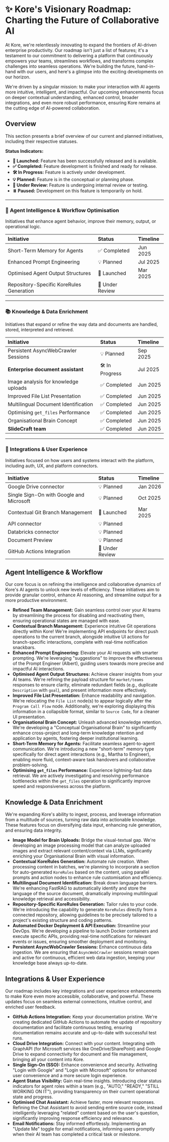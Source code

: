 
# ✨ **Kore's Visionary Roadmap: Charting the Future of Collaborative AI**

At Kore, we're relentlessly innovating to expand the frontiers of AI-driven enterprise productivity. Our roadmap isn't just a list of features; it's a testament to our commitment to delivering a platform that continuously empowers your teams, streamlines workflows, and transforms complex challenges into seamless operations. We're building the future, hand-in-hand with our users, and here's a glimpse into the exciting developments on our horizon.

We're driven by a singular mission: to make your interaction with AI agents more intuitive, intelligent, and impactful. Our upcoming enhancements focus on deeper contextual understanding, enhanced control, broader integrations, and even more robust performance, ensuring Kore remains at the cutting edge of AI-powered collaboration.

## Overview

This section presents a brief overview of our current and planned initiatives, including their respective statuses.

**Status Indicators:**

* **🚀 Launched:** Feature has been successfully released and is available.
* **✅ Completed:** Feature development is finished and ready for release.
* **🛠️ In Progress:** Feature is actively under development.
* **💡 Planned:** Feature is in the conceptual or planning phase.
* **🔄 Under Review:** Feature is undergoing internal review or testing.
* **⏸️ Paused:** Development on this feature is temporarily on hold.

---

### 🧠 **Agent Intelligence & Workflow Optimisation**

Initiatives that enhance agent behavior, improve their memory, output, or operational logic.

| Initiative                               | Status          | Timeline |
| :--------------------------------------- | :-------------- | :------- |
| Short-Term Memory for Agents             | ✅ Completed     | Jun 2025 |
| Enhanced Prompt Engineering              | 💡 Planned      | Jul 2025 |
| Optimised Agent Output Structures        | 🚀 Launched     | Mar 2025 |
| Repository-Specific KoreRules Generation | 🔄 Under Review |          |

---

### 📚 **Knowledge & Data Enrichment**

Initiatives that expand or refine the way data and documents are handled, stored, interpreted and retrieved.

| Initiative                           | Status          | Timeline |
| :----------------------------------- | :-------------- | :------- |
| Persistent AsyncWebCrawler Sessions  | 💡 Planned      | Sep 2025 |
| **Enterprise document assistant**    | 🛠️ In Progress | Jul 2025 |
| Image analysis for knowledge uploads | ✅ Completed     | Jun 2025 |
| Improved File List Presentation      | ✅ Completed     | Jun 2025 |
| Multilingual Document Identification | ✅ Completed     | Jun 2025 |
| Optimising `get_files` Performance   | ✅ Completed     | Jun 2025 |
| Organisational Brain Concept         | ✅ Completed     | Jun 2025 |
| **SlideCraft team**                  | ✅ Completed     | Jun 2025 |

---

### 🔗 **Integrations & User Experience**

Initiatives focused on how users and systems interact with the platform, including auth, UX, and platform connectors.

| Initiative                       | Status          | Timeline |
| :------------------------------- | :-------------- | :------- |
| Google Drive connector           | 💡 Planned      | Jan 2026 |
| Single Sign-On with Google and Microsoft    | 💡 Planned      | Oct 2025 |
| Contextual Git Branch Management | 🚀 Launched     | Mar 2025 |
| API connector                    | 💡 Planned      |          |
| Databricks connector             | 💡 Planned      |          |
| Document Preview                 | 💡 Planned      |          |
| GitHub Actions Integration       | 🔄 Under Review |          |


## **Agent Intelligence & Workflow**

Our core focus is on refining the intelligence and collaborative dynamics of Kore's AI agents to unlock new levels of efficiency. These initiatives aim to provide granular control, enhance AI reasoning, and streamline output for a more productive environment.

* **Refined Team Management:** Gain seamless control over your AI teams by streamlining the process for disabling and reactivating them, ensuring operational states are managed with ease.
* **Contextual Branch Management:** Experience intuitive Git operations directly within Kore! We're implementing API endpoints for direct push operations to the current branch, alongside intuitive UI actions for branch-specific interactions, complete with real-time notification snackbars.
* **Enhanced Prompt Engineering:** Elevate your AI requests with smarter prompting. We're leveraging "suggestions" to improve the effectiveness of the Prompt Engineer (Albert), guiding users towards more precise and impactful AI interactions.
* **Optimised Agent Output Structures:** Achieve clearer insights from your AI teams. We're refining the payload structure for `market/teams` responses to ensure clarity, eliminate redundant fields (e.g., duplicate `Description` with `goal`), and present information more effectively.
* **Improved File List Presentation:** Enhance readability and navigation. We're relocating the `File List` node(s) to appear logically after the `Program Call Flow` node. Additionally, we're exploring displaying this information in a collapsible format, similar to `Source Code`, for a cleaner UI presentation.
* **Organisational Brain Concept:** Unleash advanced knowledge retention. We're developing a "Conceptual Organisational Brain" to significantly enhance cross-project and long-term knowledge retention and application by agents, fostering deeper institutional learning.
* **Short-Term Memory for Agents:** Facilitate seamless agent-to-agent communication. We're introducing a new "short-term" memory type specifically for direct agent interactions (e.g., Martha to Engineer), enabling more fluid, context-aware task handovers and collaborative problem-solving.
* **Optimising `get_files` Performance:** Experience lightning-fast data retrieval. We are actively investigating and resolving performance bottlenecks within the `get_files` operation to significantly improve speed and responsiveness across the platform.

## **Knowledge & Data Enrichment**

We're expanding Kore's ability to ingest, process, and leverage information from a multitude of sources, turning raw data into actionable knowledge. These features focus on diversifying data input, enhancing rule generation, and ensuring data integrity.

* **Image Model for Brain Uploads:** Bridge the visual-textual gap. We're developing an image processing model that can analyze uploaded images and extract relevant content/context via LLMs, significantly enriching your Organisational Brain with visual information.
* **Contextual KoreRules Generation:** Automate rule creation. When processing content in batches, we're planning to incorporate a section for auto-generated `KoreRules` based on the content, using parallel prompts and action nodes to enhance rule customisation and efficiency.
* **Multilingual Document Identification:** Break down language barriers. We're enhancing FastRAG to automatically identify and store the language of the source document, dramatically improving multilingual knowledge retrieval and accessibility.
* **Repository-Specific KoreRules Generation:** Tailor rules to your code. We're introducing the capability to generate `KoreRules` directly from a connected repository, allowing guidelines to be precisely tailored to a project's existing structure and coding patterns.
* **Automated Docker Deployment & API Execution:** Streamline your DevOps. We're developing a pipeline to launch Docker containers and execute specific APIs, providing real-time notifications for relevant events or issues, ensuring smoother deployment and monitoring.
* **Persistent AsyncWebCrawler Sessions:** Enhance continuous data ingestion. We are ensuring that `AsyncWebCrawler` sessions remain open and active for continuous, efficient web data ingestion, keeping your knowledge base always up-to-date.

## **Integrations & User Experience**

Our roadmap includes key integrations and user experience enhancements to make Kore even more accessible, collaborative, and powerful. These updates focus on seamless external connections, intuitive control, and enriched user feedback.

* **GitHub Actions Integration:** Keep your documentation pristine. We're creating dedicated GitHub Actions to automate the update of repository documentation and facilitate continuous testing, ensuring documentation remains accurate and up-to-date with successful test runs.
* **Cloud Drive Integration:** Connect with your content. Integrating with GraphAPI (for Microsoft services like OneDrive/SharePoint) and Google Drive to expand connectivity for document and file management, bringing all your content into Kore.
* **Single Sign-On (SSO):** Enhance convenience and security. Activating "Login with Google" and "Login with Microsoft" options for enhanced user convenience and a more secure login experience.
* **Agent Status Visibility:** Gain real-time insights. Introducing clear status indicators for agent roles within a team (e.g., "AUTO," "READY," "STILL WORKING ON IT"), providing transparency on their current operational state and progress.
* **Optimised Chat Assistant:** Achieve faster, more relevant responses. Refining the Chat Assistant to avoid sending entire source code, instead intelligently leveraging "related" content based on the user's question, significantly improving response efficiency and relevance.
* **Email Notifications:** Stay informed effortlessly. Implementing an "Update Me" toggle for email notifications, informing users promptly when their AI team has completed a critical task or milestone.

